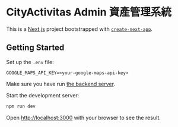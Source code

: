 # CityActivitas Admin 資產管理系統


This is a [Next.js](https://nextjs.org) project bootstrapped with [`create-next-app`](https://nextjs.org/docs/app/api-reference/cli/create-next-app).

## Getting Started

Set up the `.env` file:

```
GOOGLE_MAPS_API_KEY=<your-google-maps-api-key>
```

Make sure you have run [the backend server](https://github.com/cityactivitas/admin-backend).


Start the development server:

```bash
npm run dev
```

Open [http://localhost:3000](http://localhost:3000) with your browser to see the result.
